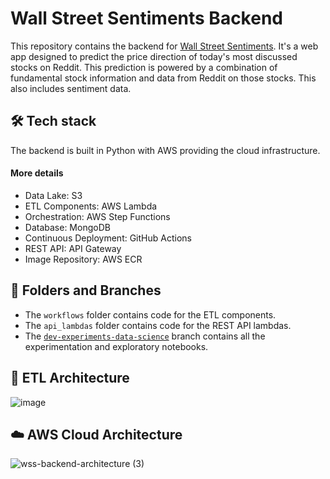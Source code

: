 # Wall Street Sentiments Backend
This repository contains the backend for [Wall Street Sentiments](https://wall-street-sentiments-front-end.vercel.app/dashboard). It's a web app designed to predict the price direction of today's most discussed stocks on Reddit. This prediction is powered by a combination of fundamental stock information and data from Reddit on those stocks. This also includes sentiment data.

## 🛠️ Tech stack
The backend is built in Python with AWS providing the cloud infrastructure.

#### More details
- Data Lake: S3
- ETL Components: AWS Lambda
- Orchestration: AWS Step Functions
- Database: MongoDB
- Continuous Deployment: GitHub Actions
- REST API: API Gateway
- Image Repository: AWS ECR

## 📁 Folders and Branches
- The `workflows` folder contains code for the ETL components.
- The `api_lambdas` folder contains code for the REST API lambdas.
- The [`dev-experiments-data-science`](https://github.com/Sami6720/wall-street-sentiments/tree/dev-experiments-data-science) branch contains all the experimentation and exploratory notebooks.



## 📐 ETL Architecture
![image](https://github.com/Sami6720/wall-street-sentiments/assets/78088136/8b5276e6-c467-44af-9484-b0942967d4f6)


## ☁️ AWS Cloud Architecture
![wss-backend-architecture (3)](https://github.com/Sami6720/wall-street-sentiments/assets/78088136/5d63804c-415e-4e92-a8a9-7191e4b324ca)


